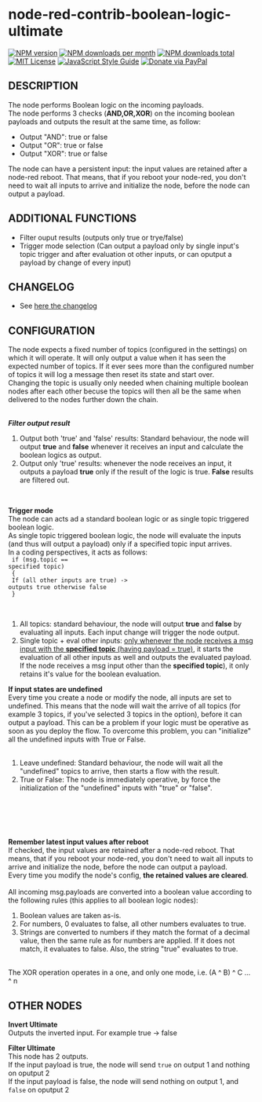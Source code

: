 # node-red-contrib-boolean-logic-ultimate

[![NPM version][npm-version-image]][npm-url]
[![NPM downloads per month][npm-downloads-month-image]][npm-url]
[![NPM downloads total][npm-downloads-total-image]][npm-url]
[![MIT License][license-image]][license-url]
[![JavaScript Style Guide](https://img.shields.io/badge/code_style-standard-brightgreen.svg)](https://standardjs.com)
[![Donate via PayPal](https://img.shields.io/badge/Donate-PayPal-blue.svg?style=flat-square)](https://www.paypal.me/techtoday) 

## DESCRIPTION
The node performs Boolean logic on the incoming payloads.<br/>
The node performs 3 checks (<b>AND,OR,XOR</b>) on the incoming boolean payloads and outputs the result at the same time, as follow:<br/>
- Output "AND": true or false<br/>
- Output "OR": true or false<br/>
- Output "XOR": true or false<br/>

The node can have a persistent input: the input values are retained after a node-red reboot. That means, that if you reboot your node-red, you don't need to wait all inputs to arrive and initialize the node, before the node can output a payload.

## ADDITIONAL FUNCTIONS
* Filter ouput results (outputs only true or trye/false)
* Trigger mode selection (Can output a payload only by single input's topic trigger and after evaluation ot other inputs, or can oputput a payload by change of every input)

## CHANGELOG
* See <a href="https://github.com/Supergiovane/node-red-contrib-boolean-logic-ultimate/blob/master/CHANGELOG.md">here the changelog</a>

## CONFIGURATION
<p>
The node expects a fixed number of topics (configured in the settings) on which it will operate. It will only output a value 
when it has seen the expected number of topics. If it ever sees more than the configured number of topics it will log a message then reset its state and start over.<br/>
Changing the topic is usually only needed when chaining multiple boolean nodes after each other becuse the topics will then all be the same when delivered to the nodes further down the chain.<br/>
<br/>

***Filter output result***
<ol>	
    <li>Output both 'true' and 'false' results: Standard behaviour, the node will output <b>true</b> and <b>false</b> whenever it receives an input and calculate the boolean logics as output.</li>
    <li>Output only 'true' results: whenever the node receives an input, it outputs a payload <b>true</b> only if the result of the logic is true. <b>False</b> results are filtered out.</li>
</ol>
<br/>

<b>Trigger mode</b><br />
	The node can acts ad a standard boolean logic or as single topic triggered boolean logic.<br/>
	As single topic triggered boolean logic, the node will evaluate the inputs (and thus will output a payload) only if a specified topic input arrives.<br/>
	In a coding perspectives, it acts as follows:<br/>
	<code>
		if (msg.topic == specified topic)<br/>
		{<br/>
			If (all other inputs are true) -> outputs true otherwise false<br/>
		}<br/>
	</code>
	<ol>	
		<li>All topics: standard behaviour, the node will output <b>true</b> and <b>false</b> by evaluating all inputs. Each input change will trigger the node output.</li>
		<li>Single topic + eval other inputs: <u>only whenever the node receives a msg input with the <b>specified topic</b> (having payload = true)</u>, it starts the evaluation of all other inputs as well and outputs the evaluated payload. If the node receives a msg input other than the <b>specified topic</b>), it only retains it's value for the boolean evaluation.</li>
	</ol>

<b>If input states are undefined</b><br />
	Every time you create a node or modify the node, all inputs are set to undefined. This means that the node will wait the arrive of all topics (for example 3 topics, if you've selected 3 topics in the option), before it can output a payload. This can be a problem if your logic must be operative as soon as you deploy the flow. To overcome this problem, you can "initialize" all the undefined inputs with True or False.
	<ol>	
		<li>Leave undefined: Standard behaviour, the node will wait all the "undefined" topics to arrive, then starts a flow with the result.</li>
		<li>True or False: The node is immediately operative, by force the initialization of the "undefined" inputs with "true" or "false".</li>
	</ol>
	<br/>


<br/><br/>

<b>Remember latest input values after reboot</b><br />
If checked, the input values are retained after a node-red reboot. That means, that if you reboot your node-red, you don't need to wait all inputs to arrive and initialize the node, before the node can output a payload.<br/>
Every time you modify the node's config, <b>the retained values are cleared</b>.<br/>
<br/>
All incoming msg.payloads are converted into a boolean value according to the following rules (this applies to all boolean logic nodes):
<ol>	
    <li>Boolean values are taken as-is.</li>
    <li>For numbers, 0 evaluates to false, all other numbers evaluates to true.</li>
    <li>Strings are converted to numbers if they match the format of a decimal value, then the same rule as for numbers are applied. If it does not match, it evaluates to false. Also, the string "true" evaluates to true.</li>
</ol>
<br>
The XOR operation operates in a one, and only one mode, i.e. (A ^ B) ^ C ... ^ n
</p>
<p>

## OTHER NODES

<b>Invert Ultimate</b><br />
Outputs the inverted input. For example true -> false
</p>
<p>

<b>Filter Ultimate</b><br />
This node has 2 outputs.<br />
If the input payload is true, the node will send <code>true</code> on output 1 and nothing on oputput 2<br />
If the input payload is false, the node will send nothing on output 1, and <code>false</code> on oputput 2<br />
</p>

[license-image]: https://img.shields.io/badge/license-MIT-blue.svg
[license-url]: https://github.com/Supergiovane/node-red-contrib-boolean-logic-ultimate/master/LICENSE
[npm-url]: https://npmjs.org/package/node-red-contrib-boolean-logic-ultimate
[npm-version-image]: https://img.shields.io/npm/v/node-red-contrib-boolean-logic-ultimate.svg
[npm-downloads-month-image]: https://img.shields.io/npm/dm/node-red-contrib-boolean-logic-ultimate.svg
[npm-downloads-total-image]: https://img.shields.io/npm/dt/node-red-contrib-boolean-logic-ultimate.svg
